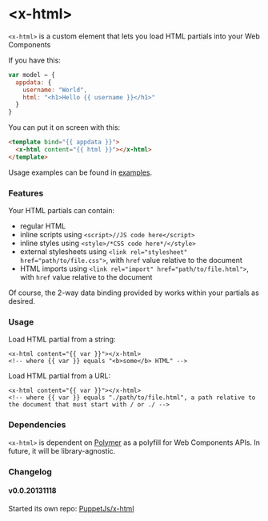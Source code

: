 &lt;x-html&gt;
==============

`<x-html>` is a custom element that lets you load HTML partials into your Web Components

If you have this:

```javascript
var model = {
  appdata: {
    username: "World",
    html: "<h1>Hello {{ username }}</h1>"
  }  
}
```

You can put it on screen with this:

```html
<template bind="{{ appdata }}">
  <x-html content="{{ html }}"></x-html>
</template>
```

Usage examples can be found in [examples](http://puppetjs.github.io/x-html/examples/index.html).

### Features

Your HTML partials can contain:
 - regular HTML
 - inline scripts using `<script>//JS code here</script>`
 - inline styles using `<style>/*CSS code here*/</style>`
 - external stylesheets using `<link rel="stylesheet" href="path/to/file.css">`, with `href` value relative to the document
 - HTML imports using `<link rel="import" href="path/to/file.html">`, with `href` value relative to the document

Of course, the 2-way data binding provided by works within your partials as desired.

### Usage

Load HTML partial from a string:

```
<x-html content="{{ var }}"></x-html>
<!-- where {{ var }} equals "<b>some</b> HTML" -->
```

Load HTML partial from a URL:

```
<x-html content="{{ var }}"></x-html>
<!-- where {{ var }} equals "./path/to/file.html", a path relative to the document that must start with / or ./ -->
```

### Dependencies

`<x-html>` is dependent on [Polymer](http://www.polymer-project.org/) as a polyfill for Web Components APIs. In
future, it will be library-agnostic.

### Changelog

#### v0.0.20131118

Started its own repo: [PuppetJs/x-html](https://github.com/PuppetJs/x-html)

